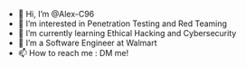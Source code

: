 - 👋 Hi, I’m @Alex-C96
- 👀 I’m interested in Penetration Testing and Red Teaming
- 🌱 I’m currently learning Ethical Hacking and Cybersecurity
- 💞️ I’m a Software Engineer at Walmart
- 📫 How to reach me : DM me!

<!---
Alex-C96/Alex-C96 is a ✨ special ✨ repository because its `README.md` (this file) appears on your GitHub profile.
You can click the Preview link to take a look at your changes.
--->
